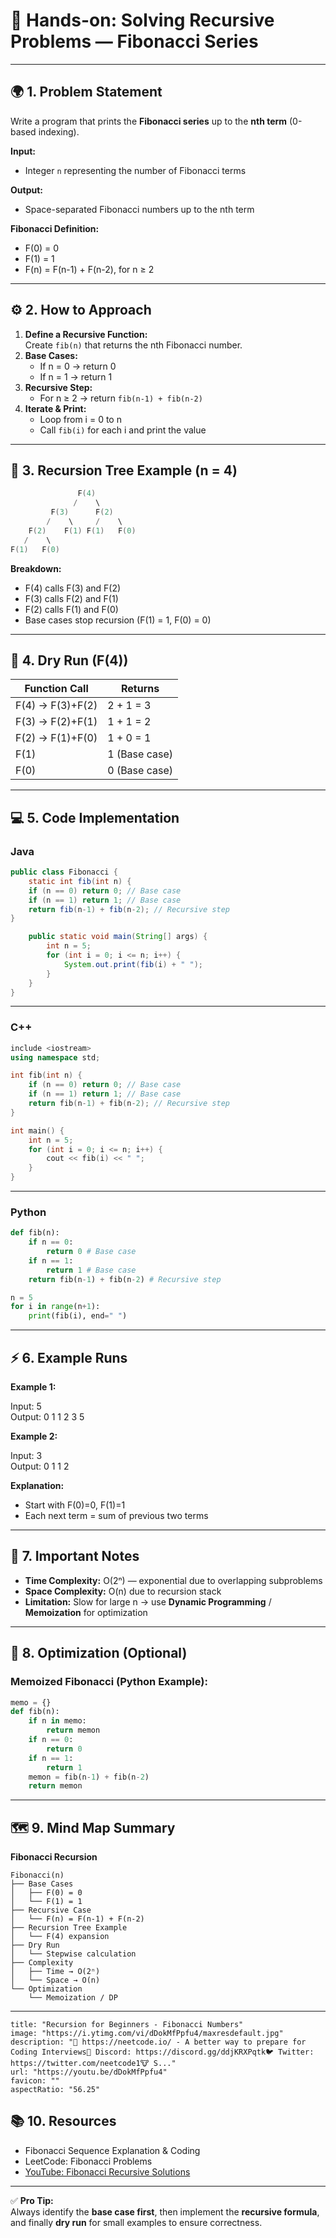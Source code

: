 # 🧠 Hands-on: Solving Recursive Problems — Fibonacci Series

---

## 🌍 1. Problem Statement

Write a program that prints the **Fibonacci series** up to the **nth term** (0-based indexing).

**Input:**

- Integer `n` representing the number of Fibonacci terms

**Output:**

- Space-separated Fibonacci numbers up to the nth term

**Fibonacci Definition:**

- F(0) = 0
- F(1) = 1
- F(n) = F(n-1) + F(n-2), for n ≥ 2

---

## ⚙️ 2. How to Approach

1. **Define a Recursive Function:**  
    Create `fib(n)` that returns the nth Fibonacci number.
2. **Base Cases:**
    - If n = 0 → return 0
    - If n = 1 → return 1
3. **Recursive Step:**
    - For n ≥ 2 → return `fib(n-1) + fib(n-2)`
4. **Iterate & Print:**
    - Loop from i = 0 to n
    - Call `fib(i)` for each i and print the value

---

## 🌳 3. Recursion Tree Example (n = 4)

```cpp
               F(4)
              /    \
         F(3)      F(2)
        /    \     /    \
    F(2)    F(1) F(1)   F(0)
   /    \
F(1)   F(0)

```

**Breakdown:**

- F(4) calls F(3) and F(2)
- F(3) calls F(2) and F(1)
- F(2) calls F(1) and F(0)
- Base cases stop recursion (F(1) = 1, F(0) = 0)

---

## 🧮 4. Dry Run (F(4))

|Function Call|Returns|
|---|---|
|F(4) → F(3)+F(2)|2 + 1 = 3|
|F(3) → F(2)+F(1)|1 + 1 = 2|
|F(2) → F(1)+F(0)|1 + 0 = 1|
|F(1)|1 (Base case)|
|F(0)|0 (Base case)|

---

## 💻 5. Code Implementation

### Java

```java
public class Fibonacci {  
	static int fib(int n) {  
	if (n == 0) return 0; // Base case  
	if (n == 1) return 1; // Base case  
	return fib(n-1) + fib(n-2); // Recursive step  
}

	public static void main(String[] args) {     
		int n = 5;     
		for (int i = 0; i <= n; i++) {         
			System.out.print(fib(i) + " ");     
		} 
	}
}
```

---

### C++

```c++
include <iostream>  
using namespace std;

int fib(int n) {  
	if (n == 0) return 0; // Base case  
	if (n == 1) return 1; // Base case  
	return fib(n-1) + fib(n-2); // Recursive step  
}

int main() {  
	int n = 5;  
	for (int i = 0; i <= n; i++) {  
		cout << fib(i) << " ";  
	}  
}
```

---

### Python

```python
def fib(n):  
	if n == 0:  
		return 0 # Base case  
	if n == 1:  
		return 1 # Base case  
	return fib(n-1) + fib(n-2) # Recursive step

n = 5  
for i in range(n+1):  
	print(fib(i), end=" ")
```

---

## ⚡ 6. Example Runs

**Example 1:**

Input: 5  
Output: 0 1 1 2 3 5

**Example 2:**

Input: 3  
Output: 0 1 1 2

**Explanation:**

- Start with F(0)=0, F(1)=1
- Each next term = sum of previous two terms

---

## 🧩 7. Important Notes

- **Time Complexity:** O(2ⁿ) — exponential due to overlapping subproblems
- **Space Complexity:** O(n) due to recursion stack
- **Limitation:** Slow for large n → use **Dynamic Programming** / **Memoization** for optimization

---

## 🌟 8. Optimization (Optional)

### Memoized Fibonacci (Python Example):

```python
memo = {}  
def fib(n):  
	if n in memo:  
		return memon  
	if n == 0: 
		return 0  
	if n == 1: 
		return 1  
	memon = fib(n-1) + fib(n-2)  
	return memon
```

---

## 🗺️ 9. Mind Map Summary

**Fibonacci Recursion**

```
Fibonacci(n)
├── Base Cases
│   ├── F(0) = 0
│   └── F(1) = 1
├── Recursive Case
│   └── F(n) = F(n-1) + F(n-2)
├── Recursion Tree Example
│   └── F(4) expansion
├── Dry Run
│   └── Stepwise calculation
├── Complexity
│   ├── Time → O(2ⁿ)
│   └── Space → O(n)
└── Optimization
    └── Memoization / DP
```

---
```embed
title: "Recursion for Beginners - Fibonacci Numbers"
image: "https://i.ytimg.com/vi/dDokMfPpfu4/maxresdefault.jpg"
description: "🚀 https://neetcode.io/ - A better way to prepare for Coding Interviews🥷 Discord: https://discord.gg/ddjKRXPqtk🐦 Twitter: https://twitter.com/neetcode1🐮 S..."
url: "https://youtu.be/dDokMfPpfu4"
favicon: ""
aspectRatio: "56.25"
```

## 📚 10. Resources

- Fibonacci Sequence Explanation & Coding
- LeetCode: Fibonacci Problems
- [YouTube: Fibonacci Recursive Solutions](https://youtube.com)

---

✅ **Pro Tip:**  
Always identify the **base case first**, then implement the **recursive formula**, and finally **dry run** for small examples to ensure correctness.